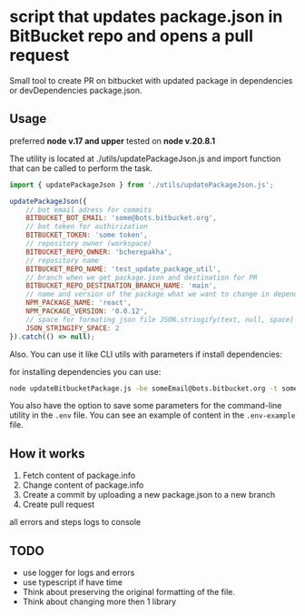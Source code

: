 # script that updates package.json in BitBucket repo and opens a pull request

Small tool to create PR on bitbucket with updated package in dependencies or devDependencies package.json.

## Usage

preferred **node v.17 and upper**
tested on **node v.20.8.1**

The utility is located at ./utils/updatePackageJson.js and import function that can be called to perform the task.

```js
import { updatePackageJson } from './utils/updatePackageJson.js';

updatePackageJson({
    // bot email adress for commits
    BITBUCKET_BOT_EMAIL: 'some@bots.bitbucket.org',
    // bot token for authirization
    BITBUCKET_TOKEN: 'some token',
    // repository owner (workspace)
    BITBUCKET_REPO_OWNER: 'bcherepakha',
    // repository name
    BITBUCKET_REPO_NAME: 'test_update_package_util',
    // branch when we get package.json and destination for PR
    BITBUCKET_REPO_DESTINATION_BRANCH_NAME: 'main',
    // name and version of the package what we want to change in dependencies
    NPM_PACKAGE_NAME: 'react',
    NPM_PACKAGE_VERSION: '0.0.12',
    // space for formating json file JSON.stringify(text, null, space)
    JSON_STRINGIFY_SPACE: 2
}).catch(() => null);
```

Also. You can use it like CLI utils with parameters if install dependencies:

for installing dependencies you can use:

```sh
node updateBitbucketPackage.js -be someEmail@bots.bitbucket.org -t some_token -w workspace -r repositoryName -b destinationBranch -p packageName@packageVersion
```

You also have the option to save some parameters for the command-line utility in the `.env` file. You can see an example of content in the `.env-example` file.

## How it works

1. Fetch content of package.info
2. Change content of package.info
3. Create a commit by uploading a new package.json to a new branch
4. Create pull request

all errors and steps logs to console

## TODO

* use logger for logs and errors
* use typescript if have time
* Think about preserving the original formatting of the file.
* Think about changing more then 1 library
